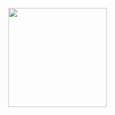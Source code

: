 <p align="center">
<img
src="https://github.com/drshahizan/Python_EDA/blob/main/lab/rozilawati.jpeg" height="200"/>
</p>

